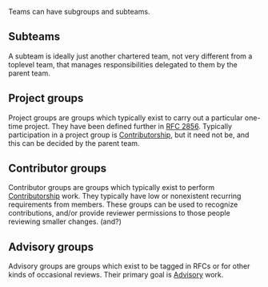 Teams can have subgroups and subteams.

## Subteams

A subteam is ideally just another chartered team, not very different from a toplevel team, that manages responsibilities delegated to them by the parent team.

## Project groups

Project groups are groups which typically exist to carry out a particular one-time project. They have been defined further in [RFC 2856](http://rust-lang.github.io/rfcs/2856-project-groups.html). Typically participation in a project group is [Contributorship](../membership_types.md#Contributorship), but it need not be, and this can be decided by the parent team.

## Contributor groups

Contributor groups are groups which typically exist to perform [Contributorship](../membership_types.md#Contributorship) work. They typically have low or nonexistent recurring requirements from members. These groups can be used to recognize contributions, and/or provide reviewer permissions to those people reviewing smaller changes. (and?)

## Advisory groups

Advisory groups are groups which exist to be tagged in RFCs or for other kinds of occasional reviews. Their primary goal is [Advisory](../membership_types.md#Advisory) work. 
